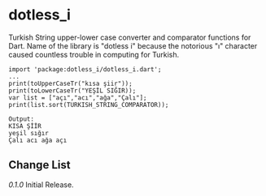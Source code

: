dotless_i
=========

Turkish String upper-lower case converter and comparator functions for Dart. Name of the library is
"dotless i" because the notorious "ı" character caused countless trouble in computing for Turkish.

	import 'package:dotless_i/dotless_i.dart';
	...
	print(toUpperCaseTr("kısa şiir"));
	print(toLowerCaseTr("YEŞİL SIĞIR));
	var list = ["açı","acı","ağa","Çalı"];
	print(list.sort(TURKISH_STRING_COMPARATOR));	
	
	Output:
	KISA ŞİİR
	yeşil sığır
	Çalı acı ağa açı

## Change List
*0.1.0* Initial Release.  
	

